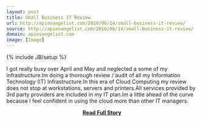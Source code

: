 ```yaml
---
layout: post
title: Small Business IT Review
url: http://apievangelist.com/2010/06/14/small-business-it-review/
source: http://apievangelist.com/2010/06/14/small-business-it-review/
domain: apievangelist.com
image: [Image]
---
```

{% include JB/setup %}<p>I got really busy over April and May and neglected a some of my infrastructure.Im doing a thorough review / audit of all my Information Technology (IT) Infrastructure.In this era of Cloud Computing my review does not stop at workstations, servers and printers.All services provided by 3rd party providers are included in my IT plan.Im a little ahead of the curve because I feel confident in using the cloud more than other IT managers.</p>
<center><p><a href="http://apievangelist.com/2010/06/14/small-business-it-review/" style='padding:25px; font-sze:18px; font-weight: bold;'>Read Full Story</a></p></center>
